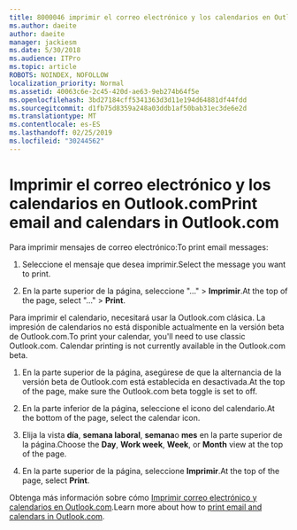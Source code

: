 ```yaml
---
title: 8000046 imprimir el correo electrónico y los calendarios en Outlook.com
ms.author: daeite
author: daeite
manager: jackiesm
ms.date: 5/30/2018
ms.audience: ITPro
ms.topic: article
ROBOTS: NOINDEX, NOFOLLOW
localization_priority: Normal
ms.assetid: 40063c6e-2c45-420d-ae63-9eb274b64f5e
ms.openlocfilehash: 3bd27184cff5341363d3d11e194d64881df44fdd
ms.sourcegitcommit: d1fb75d8359a248a03ddb1af50bab31ec3de6e2d
ms.translationtype: MT
ms.contentlocale: es-ES
ms.lasthandoff: 02/25/2019
ms.locfileid: "30244562"
---
```

# <a name="print-email-and-calendars-in-outlookcom"></a><span data-ttu-id="a0615-102">Imprimir el correo electrónico y los calendarios en Outlook.com</span><span class="sxs-lookup"><span data-stu-id="a0615-102">Print email and calendars in Outlook.com</span></span>

<span data-ttu-id="a0615-103">Para imprimir mensajes de correo electrónico:</span><span class="sxs-lookup"><span data-stu-id="a0615-103">To print email messages:</span></span>
  
1. <span data-ttu-id="a0615-104">Seleccione el mensaje que desea imprimir.</span><span class="sxs-lookup"><span data-stu-id="a0615-104">Select the message you want to print.</span></span>
    
2. <span data-ttu-id="a0615-105">En la parte superior de la página, seleccione "..." \> **Imprimir**.</span><span class="sxs-lookup"><span data-stu-id="a0615-105">At the top of the page, select "..." \> **Print**.</span></span> 
    
<span data-ttu-id="a0615-p101">Para imprimir el calendario, necesitará usar la Outlook.com clásica. La impresión de calendarios no está disponible actualmente en la versión beta de Outlook.com.</span><span class="sxs-lookup"><span data-stu-id="a0615-p101">To print your calendar, you'll need to use classic Outlook.com. Calendar printing is not currently available in the Outlook.com beta.</span></span>
  
1. <span data-ttu-id="a0615-108">En la parte superior de la página, asegúrese de que la alternancia de la versión beta de Outlook.com está establecida en desactivada.</span><span class="sxs-lookup"><span data-stu-id="a0615-108">At the top of the page, make sure the Outlook.com beta toggle is set to off.</span></span>
    
2. <span data-ttu-id="a0615-109">En la parte inferior de la página, seleccione el icono del calendario.</span><span class="sxs-lookup"><span data-stu-id="a0615-109">At the bottom of the page, select the calendar icon.</span></span>
    
3. <span data-ttu-id="a0615-110">Elija la vista **día**, **semana laboral**, **semana**o **mes** en la parte superior de la página.</span><span class="sxs-lookup"><span data-stu-id="a0615-110">Choose the **Day**, **Work week**, **Week**, or **Month** view at the top of the page.</span></span> 
    
4. <span data-ttu-id="a0615-111">En la parte superior de la página, seleccione **Imprimir**.</span><span class="sxs-lookup"><span data-stu-id="a0615-111">At the top of the page, select **Print**.</span></span> 
    
<span data-ttu-id="a0615-112">Obtenga más información sobre cómo [Imprimir correo electrónico y calendarios en Outlook.com](https://go.microsoft.com/fwlink/p/?linkid=2001208&amp;clcid=0x409).</span><span class="sxs-lookup"><span data-stu-id="a0615-112">Learn more about how to [print email and calendars in Outlook.com](https://go.microsoft.com/fwlink/p/?linkid=2001208&amp;clcid=0x409).</span></span>
  

